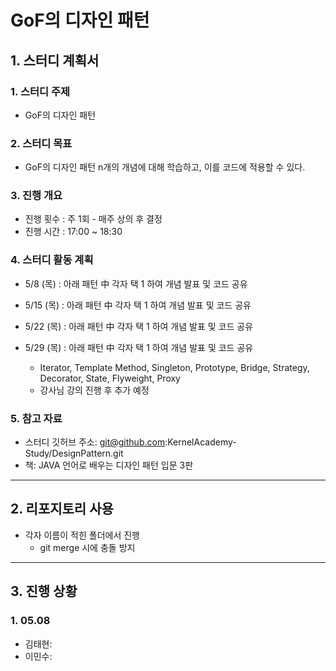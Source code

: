 # GoF의 디자인 패턴
## 1. 스터디 계획서
### 1. 스터디 주제 
- GoF의 디자인 패턴
### 2. 스터디 목표  
- GoF의 디자인 패턴 n개의 개념에 대해 학습하고, 이를 코드에 적용할 수 있다.
### 3. 진행 개요   
- 진행 횟수 : 주 1회 - 매주 상의 후 결정
- 진행 시간 : 17:00 ~ 18:30

### 4. 스터디 활동 계획
- 5/8 (목) : 아래 패턴 中 각자 택 1 하여 개념 발표 및 코드 공유
- 5/15 (목) : 아래 패턴 中 각자 택 1 하여 개념 발표 및 코드 공유
- 5/22 (목) : 아래 패턴 中 각자 택 1 하여 개념 발표 및 코드 공유
- 5/29 (목) : 아래 패턴 中 각자 택 1 하여 개념 발표 및 코드 공유

  - Iterator, Template Method, Singleton, Prototype, Bridge, Strategy, Decorator, State, Flyweight, Proxy
  - 강사님 강의 진행 후 추가 예정

### 5. 참고 자료
- 스터디 깃허브 주소: git@github.com:KernelAcademy-Study/DesignPattern.git
- 책: JAVA 언어로 배우는 디자인 패턴 입문 3판
***
## 2. 리포지토리 사용
- 각자 이름이 적힌 폴더에서 진행
    - git merge 시에 충돌 방지
***
## 3. 진행 상황
### 1. 05.08
- 김태현:
- 이민수: